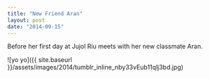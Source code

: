 ```yaml
---
title: "New Friend Aran"
layout: post
date: "2014-09-15"
---
```


Before her first day at Jujol Riu meets with her new classmate Aran. 

![yo yo]({{ site.baseurl }}/assets/images/2014/tumblr_inline_nby33vEub11qlj3bd.jpg)
